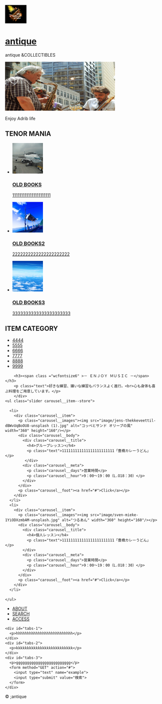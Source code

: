 <!DOCTYPE html>
<html lang="ja">

<head>
  <meta charset="utf-8" />
  <title>紹介ブログ</title>
  <meta name="viewport" content="width=device-width" ; initial-scale=1.0 />


  <link rel="stylesheet" href="https://code.jquery.com/ui/1.10.3/themes/smoothness/jquery-ui.css" />
  <link rel="stylesheet" href="style.css" />
  <link rel="stylesheet" href="bxslider.min.css" />
  <link rel="stylesheet" href="font-awesome.min.css" />

  <script src="/js/jquery.js"></script>
  <script src="/js/bxslider.min.js"></script>
  <script src="https://code.jquery.com/ui/1.10.3/jquery-ui.js"
    integrity="sha256-ugED92WALymbx9ylw12aADWaCrsQysE29DyvnAv5i3w=" crossorigin="anonymous"></script>

  <script>
    $(function () {
      $("#aside").tabs();
    });

    $(document).ready(function(){
  var windowWidth = jQuery(window).width();
  if (windowWidth >= 360) {
    var numi = 5,
      numx = 5, 
      numi2 = 5,
      numx2 = 5,
      mar = 20;
  } else {
    var numi = 1,
      numx = 1, 
      numi2 = 3,
      numx2 = 3,
      mar = 0;
  }
    $('.slider').bxSlider({
    minSlides: numi,
    maxSlides: numx,
    moveSlides: 1,
    slideMargin: mar,
    auto: true,
    pager: false,
    nextText: '<i class="fa fa-angle-right" aria-hidden="true"></i>',
    prevText: '<i class="fa fa-angle-left" aria-hidden="true"></i>'
  });
});
  </script>

</head>

<body>

  <div id="header">
    <img src="image/sax.jpg" width="70" height="60" alt="" />
    <h1><a href="#">antique</a></h1>
    <p>antique &amp;COLLECTIBLES</p>
  </div>


  <div id="main">
    <div class="sub-main">
      <img class="main-image" src="image/meg-WD5p2ekiqm8-unsplash.jpg" width="360" height="160" alt="main image" />
      <p>Enjoy Adrib life</p>
    </div>
    <h2>TENOR MANIA</h2>
    <ul>
      <a href="#">
        <li><img src="image/3.jpg" width="100" height="100" alt="" />
          <h3>OLD BOOKS</h3>
          <p>1111111111111111111111</p>
        </li>
      </a>
      <a href="#">
        <li><img src="image/10old.jpg" width="100" height="100" alt="" />
          <h3>OLD BOOKS2</h3>
          <p>2222222222222222222222</p>
        </li>
      </a>
      <a href="#">
        <li><img src="image/blue-sky-white-clouds_640x1136.jpg" width="100" height="100" alt="" />
          <h3>OLD BOOKS3</h3>
          <p>3333333333333333333333</p>
        </li>
      </a>
    </ul>
  </div>

  <div id="nav">
    <h2>ITEM CATEGORY</h2>
    <ul>
      <li><a href="#">4444</a></li>
      <li><a href="#">5555</a></li>
      <li><a href="#">6666</a></li>
      <li><a href="#">7777</a></li>
      <li><a href="#">8888</a></li>
      <li><a href="#">9999</a></li>
    </ul>
  </div>

  <section class="front__slider__section">
    <div class="container container-1200">
      
        <h3><span class ="wcfontsize6" >－ ＥＮＪＯＹ ＭＵＳＩＣ －</span></h3>
        <p class="text">好きな練習、嫌いな練習もバランスよく進行。<br>心も身体も喜ぶ料理をご用意しています。</p>
        </div>
    <ul class="slider carousel__item--store">
      
      <li>
        <div class="carousel__item">
          <p class="carousel__images"><img src="image/jens-thekkeveettil-dBWvUqBoOU8-unsplash (1).jpg" alt="コッぺとサンド オリーブの風" width="360" height="160"/></p>
          <div class="carousel__body">
            <div class="carousel__title">
              <h4>グループレッスン</h4>
              <p class="text">111111111111111111111111「豊橋カレーうどん」</p>
             </div>
            <div class="carousel__meta">
              <p class="carousel__days">営業時間</p>
              <p class="carousel__hour">9：00～19：00（L.O18：30）</p>
            </div>
          </div>
          <p class="carousel__foot"><a href="#">Click</a></p>
        </div>
      </li>
      <li>
        <div class="carousel__item">
          <p class="carousel__images"><img src="image/sven-mieke-1YiODXzmbAM-unsplash.jpg" alt="つるあん" width="360" height="160"/></p>
          <div class="carousel__body">
            <div class="carousel__title">
              <h4>個人レッスン</h4>
              <p class="text">111111111111111111111111「豊橋カレーうどん」</p>
            </div>
            <div class="carousel__meta">
              <p class="carousel__days">営業時間</p>
              <p class="carousel__hour">9：00～19：00（L.O18：30）</p>
            </div>
          </div>
          <p class="carousel__foot"><a href="#">Click</a></p>
        </div>
      </li> 
      
    </ul>
  </section>



  

  <div id="aside">
    <ul>
      <li><a href="#tabs-1">ABOUT</a></li>
      <li><a href="#tabs-2">SEARCH</a></li>
      <li><a href="#tabs-3">ACCESS</a></li>
    </ul>

    <div id="tabs-1">
      <p>hhhhhhhhhhhhhhhhhhhhhhhhhh</p>
    </div>
    <div id="tabs-2">
      <p>kkkkkkkkkkkkkkkkkkkkkkkkkk</p>
    </div>
    <div id="tabs-3">
      <p>ggggggggggggggggggggggggg</p>
      <form method="GET" action="#">
        <input type="text" name="example">
        <input type="submit" value="検索">
      </form>
    </div>
  </div>

  <div id="footer">
    <p>&copy ;antique</p>
  </div>




</body>

</html>

